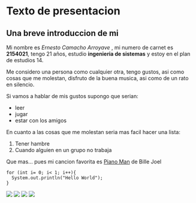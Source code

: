 # Texto de presentacion
## Una breve introduccion de mi

Mi nombre es *Ernesto Camacho Arroyave* , mi numero de carnet es **2154021**, tengo 21 años, estudio **ingenieria de sistemas** y estoy en el plan de estudios 14.


Me considero una persona como cualquier otra, tengo gustos, asi como cosas que me molestan, disfruto de la buena musica, asi como de un 
rato en silencio.

Si vamos a hablar de mis gustos supongo que serian:
* leer
* jugar 
* estar con los amigos


En cuanto a las cosas que me molestan seria mas facil hacer una lista:
1) Tener hambre
2) Cuando alguien en un grupo no trabaja

Que mas... pues mi cancion favorita es [Piano Man](https://www.youtube.com/watch?v=gxEPV4kolz0) de Bille Joel

```
for (int i= 0; i< 1; i++){
  System.out.println("Hello World");
}
```
![](https://i.pinimg.com/originals/8e/4c/2b/8e4c2b1058478839649399de7005ed7e.png)
![](https://raw.githubusercontent.com/angiedanielar/CVDS-LAB1/master/ernesto2.png) 
![](https://raw.githubusercontent.com/angiedanielar/CVDS-LAB1/master/ernesto3.png) 
![](https://raw.githubusercontent.com/angiedanielar/CVDS-LAB1/master/ernesto1.png) 

